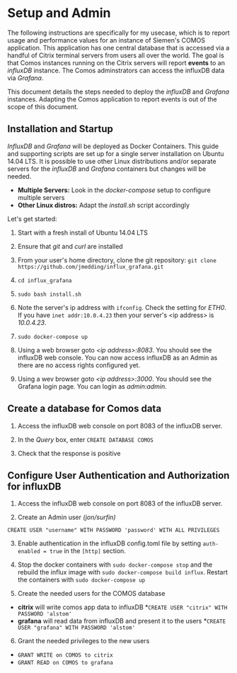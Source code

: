 # Setup and Admin
The following instructions are specifically for my usecase, which is to report usage and performance values for an instance of Siemen's COMOS application. This application has one central database that is accessed via a handful of Citrix terminal servers from users all over the world.  The goal is that Comos instances running on the Citrix servers will report **events** to an *influxDB* instance.  The Comos adminstrators can access the influxDB data via *Grafana*.

This document details the steps needed to deploy the *influxDB* and *Grafana* instances.  Adapting the Comos application to report events is out of the scope of this document.

## Installation and Startup
*InfluxDB* and *Grafana* will be deployed as Docker Containers. This guide and supporting scripts are set up for a single server installation on Ubuntu 14.04 LTS.  It is possible to use other Linux distributions and/or separate servers for the *influxDB* and *Grafana* containers but changes will be needed.
* **Multiple Servers:** Look in the *docker-compose* setup to configure multiple servers
* **Other Linux distros:** Adapt the *install.sh* script accordingly  

Let's get started:
1. Start with a fresh install of Ubuntu 14.04 LTS

2. Ensure that *git* and *curl* are installed

3. From your user's home directory, clone the git repository: `git clone https://github.com/jmedding/influx_grafana.git`

4. `cd influx_grafana`

5. `sudo bash install.sh`

6.  Note the server's ip address with `ifconfig`.  Check the setting for *ETH0*. If you have `inet addr:10.0.4.23` then your server's \<ip address> is *10.0.4.23*.  

7. `sudo docker-compose up`

8. Using a web browser goto *\<ip address>:8083*. You should see the influxDB web console. You can now access influxDB as an Admin as there are no access rights configured yet.

9. Using a wev browser goto *\<ip address>:3000*. You should see the Grafana login page. You can login as *admin:admin*.

## Create a database for Comos data
1. Access the influxDB web console on port 8083 of the influxDB server.

2. In the *Query* box, enter `CREATE DATABASE COMOS`

3. Check that the response is positive

## Configure User Authentication and Authorization for influxDB

1. Access the influxDB web console on port 8083 of the influxDB server.

2. Create an Admin user *(jon/surfin)*

`CREATE USER "username" WITH PASSWORD 'password' WITH ALL PRIVILEGES`

3. Enable authentication in the influxDB config.toml file by setting `auth-enabled = true` in the `[http]` section.

4. Stop the docker containers with `sudo docker-compose stop` and the rebuild the influx image with `sudo docker-compose build influx`. Restart the containers with `sudo docker-compose up`

5. Create the needed users for the COMOS database
  * **citrix** will write comos app data to influxDB
    *`CREATE USER "citrix" WITH PASSWORD 'alstom'`     
  * **grafana** will read data from influxDB and present it to the users
    *`CREATE USER "grafana" WITH PASSWORD 'alstom'` 

6. Grant the needed privileges to the new users
  * `GRANT WRITE on COMOS to citrix`
  * `GRANT READ on COMOS to grafana`
